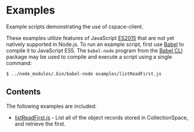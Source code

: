 # Examples

Example scripts demonstrating the use of cspace-client.

These examples utilize features of JavaScript [ES2015](https://github.com/lukehoban/es6features#readme) that are not yet natively supported in Node.js. To run an example script, first use [Babel](http://babeljs.io/) to compile it to JavaScript ES5. The `babel-node` program from the [Babel CLI](https://babeljs.io/docs/usage/cli/) package may be used to compile and execute a script using a single command:

```
$ ../node_modules/.bin/babel-node examples/listReadFirst.js
```

## Contents

The following examples are included:

- [listReadFirst.js](./listReadFirst.js) - List all of the object records stored in CollectionSpace, and retrieve the first.
